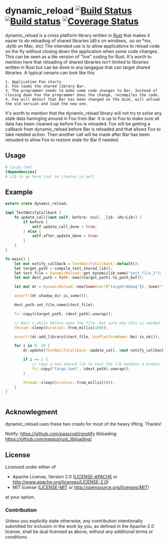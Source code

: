 # dynamic_reload [![Build Status](https://travis-ci.org/emoon/dynamic_reload.svg?branch=master)](https://travis-ci.org/emoon/dynamic_reload) [![Build status](https://ci.appveyor.com/api/projects/status/cblu63ub2sqntr9w?svg=true)](https://ci.appveyor.com/project/emoon/dynamic-reload) [![Coverage Status](https://coveralls.io/repos/github/emoon/dynamic_reload/badge.svg?branch=master)](https://coveralls.io/github/emoon/dynamic_reload?branch=master)

dynamic_reload is a cross platform library written in [Rust](https://www.rust-lang.org) that makes it easier to do reloading of shared libraries (dll:s on windows, .so on *nix, .dylib on Mac, etc) The intended use is to allow applications to reload code on the fly without closing down the application when some code changes. This can be seen as a lite version of "live" coding for Rust. It's worth to mention here that reloading of shared libraries isn't limited to libraries written in Rust but can be done in any langague that can target shared libraries. A typical cenario can look like this

```
1. Application Foo starts.
2. Foo loads the shared library Bar.
3. The programmer needs to make some code changes to Bar. Instead of closing down Foo the programmer does the change, recompiles the code.
4. Foo will detect that Bar has been changed on the disk, will unload the old version and load the new one.
```

It's worth to mention that the dynamic_reload library will not try to solve any stale data haninging around in Foo from Bar. It is up to Foo to make sure all data has been cleaned up before Foo is reloaded. Foo will be getting a callback from dynamic_reload before Bar is reloaded and that allows Foo to take needed action. Then another call will be made after Bar has been reloaded to allow Foo to restore state for Bar if needed.


Usage
-----

```toml
# Cargo.toml
[dependencies]
# Lib to go here (not on creates.io yet)
```

Example
-------

```rust
extern crate dynamic_reload;

impl TestNotifyCallback {
	fn update_call(&mut self, before: bool, _lib: &Rc<Lib>) {
		if before {
			self.update_call_done = true;
		} else {
			self.after_update_done = true;
		}
	}
}

fn main() {
	let mut notify_callback = TestNotifyCallback::default();  
	let target_path = compile_test_shared_lib();
	let test_file = DynamicReload::get_dynamiclib_name("test_file_2");
	let mut dest_path = Path::new(&target_path).to_path_buf();

	let mut dr = DynamicReload::new(Some(vec!["target/debug"]), Some("target/debug"), Search::Default);

	assert!(dr.shadow_dir.is_some());

	dest_path.set_file_name(&test_file);

	fs::copy(&target_path, &dest_path).unwrap();

	// Wait a while before open the file. Not sure why this is needed.
	thread::sleep(Duration::from_millis(100));

	assert!(dr.add_library(&test_file, UsePlatformName::No).is_ok());

	for i in 0..10 {
		dr.update(TestNotifyCallback::update_call, &mut notify_callback); 

		if i == 2 {
			// Copy a non-shared lib to test the lib handles a broken "lib"
			fs::copy("Cargo.toml", &dest_path).unwrap();
		}

		thread::sleep(Duration::from_millis(50));
	}
}



```

## Acknowlegment

dynamic_reload uses these two creats for most of the heavy lifting. Thanks!

Notify: https://github.com/passcod/rsnotify
libloading: https://github.com/nagisa/rust_libloading/

## License

Licensed under either of

 * Apache License, Version 2.0 ([LICENSE-APACHE](LICENSE-APACHE) or http://www.apache.org/licenses/LICENSE-2.0)
 * MIT license ([LICENSE-MIT](LICENSE-MIT) or http://opensource.org/licenses/MIT)

at your option.

### Contribution

Unless you explicitly state otherwise, any contribution intentionally submitted for inclusion in the work by you, as defined in the Apache-2.0 license, shall be dual licensed as above, without any additional terms or conditions.

